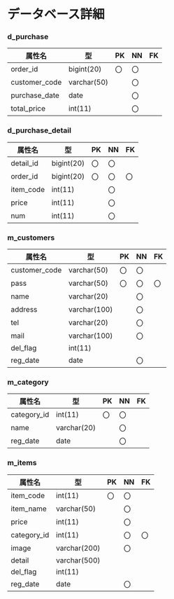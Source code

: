  # データベース詳細
 ### d_purchase 
|属性名|型|PK|NN|FK|
|-----|--|--|--|--|
|order_id|bigint(20)|〇|〇| |
|customer_code|varchar(50)| |〇| |
|purchase_date|date| |〇| |
|total_price|int(11)| |〇| |

 ### d_purchase_detail
|属性名|型|PK|NN|FK|
|-----|--|--|--|--|
|detail_id|bigint(20)|〇|〇| |
|order_id|bigint(20)|〇|〇|〇|
|item_code|int(11)| |〇| |
|price|int(11)| |〇| |
|num|int(11)| |〇| |

### m_customers
|属性名|型|PK|NN|FK|
|-----|--|--|--|--|
|customer_code|varchar(50)|〇|〇| |
|pass|varchar(50)|〇|〇|〇|
|name|varchar(20)| |〇| |
|address|varchar(100)| |〇| |
|tel|varchar(20)| |〇| |
|mail|varchar(100)| |〇| |
|del_flag|int(11)| | | |
|reg_date|date| |〇| |

### m_category
|属性名|型|PK|NN|FK|
|-----|--|--|--|--|
|category_id|int(11)|〇|〇| |
|name|varchar(20)| |〇| |
|reg_date|date| |〇| |

### m_items
|属性名|型|PK|NN|FK|
|-----|--|--|--|--|
|item_code|int(11)|〇|〇| |
|item_name|varchar(50)| |〇| |
|price|int(11)| |〇| |
|category_id|int(11)| |〇|〇|
|image|varchar(200)| |〇| |
|detail|varchar(500)| | | |
|del_flag|int(11)| | | |
|reg_date|date| |〇| |
